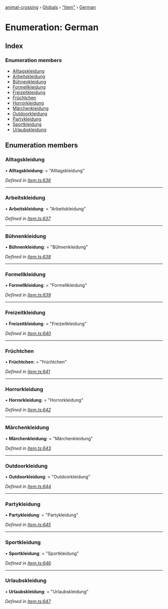 [animal-crossing](../README.md) › [Globals](../globals.md) › ["Item"](../modules/_item_.md) › [German](_item_.german.md)

# Enumeration: German

## Index

### Enumeration members

* [Alltagskleidung](_item_.german.md#alltagskleidung)
* [Arbeitskleidung](_item_.german.md#arbeitskleidung)
* [Bühnenkleidung](_item_.german.md#bühnenkleidung)
* [Formellkleidung](_item_.german.md#formellkleidung)
* [Freizeitkleidung](_item_.german.md#freizeitkleidung)
* [Früchtchen](_item_.german.md#früchtchen)
* [Horrorkleidung](_item_.german.md#horrorkleidung)
* [Märchenkleidung](_item_.german.md#märchenkleidung)
* [Outdoorkleidung](_item_.german.md#outdoorkleidung)
* [Partykleidung](_item_.german.md#partykleidung)
* [Sportkleidung](_item_.german.md#sportkleidung)
* [Urlaubskleidung](_item_.german.md#urlaubskleidung)

## Enumeration members

###  Alltagskleidung

• **Alltagskleidung**: = "Alltagskleidung"

*Defined in [Item.ts:636](https://github.com/Norviah/animal-crossing/blob/4ac4ba9/module/types/Item.ts#L636)*

___

###  Arbeitskleidung

• **Arbeitskleidung**: = "Arbeitskleidung"

*Defined in [Item.ts:637](https://github.com/Norviah/animal-crossing/blob/4ac4ba9/module/types/Item.ts#L637)*

___

###  Bühnenkleidung

• **Bühnenkleidung**: = "Bühnenkleidung"

*Defined in [Item.ts:638](https://github.com/Norviah/animal-crossing/blob/4ac4ba9/module/types/Item.ts#L638)*

___

###  Formellkleidung

• **Formellkleidung**: = "Formellkleidung"

*Defined in [Item.ts:639](https://github.com/Norviah/animal-crossing/blob/4ac4ba9/module/types/Item.ts#L639)*

___

###  Freizeitkleidung

• **Freizeitkleidung**: = "Freizeitkleidung"

*Defined in [Item.ts:640](https://github.com/Norviah/animal-crossing/blob/4ac4ba9/module/types/Item.ts#L640)*

___

###  Früchtchen

• **Früchtchen**: = "früchtchen"

*Defined in [Item.ts:641](https://github.com/Norviah/animal-crossing/blob/4ac4ba9/module/types/Item.ts#L641)*

___

###  Horrorkleidung

• **Horrorkleidung**: = "Horrorkleidung"

*Defined in [Item.ts:642](https://github.com/Norviah/animal-crossing/blob/4ac4ba9/module/types/Item.ts#L642)*

___

###  Märchenkleidung

• **Märchenkleidung**: = "Märchenkleidung"

*Defined in [Item.ts:643](https://github.com/Norviah/animal-crossing/blob/4ac4ba9/module/types/Item.ts#L643)*

___

###  Outdoorkleidung

• **Outdoorkleidung**: = "Outdoorkleidung"

*Defined in [Item.ts:644](https://github.com/Norviah/animal-crossing/blob/4ac4ba9/module/types/Item.ts#L644)*

___

###  Partykleidung

• **Partykleidung**: = "Partykleidung"

*Defined in [Item.ts:645](https://github.com/Norviah/animal-crossing/blob/4ac4ba9/module/types/Item.ts#L645)*

___

###  Sportkleidung

• **Sportkleidung**: = "Sportkleidung"

*Defined in [Item.ts:646](https://github.com/Norviah/animal-crossing/blob/4ac4ba9/module/types/Item.ts#L646)*

___

###  Urlaubskleidung

• **Urlaubskleidung**: = "Urlaubskleidung"

*Defined in [Item.ts:647](https://github.com/Norviah/animal-crossing/blob/4ac4ba9/module/types/Item.ts#L647)*
